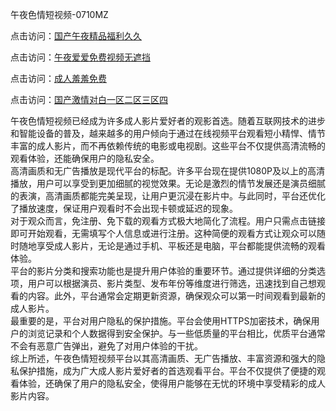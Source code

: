 午夜色情短视频-0710MZ

点击访问：<a href="https://heiliaoxwd5i8.pages.dev">国产午夜精品福利久久</a>

点击访问：<a href="https://heiliaowzu4ur.pages.dev">午夜爱爱免费视频无遮挡</a>

点击访问：<a href="https://heiliaozj3tjd.pages.dev">成人羞羞免费</a>

点击访问：<a href="https://heiliaooxqkkct.pages.dev">国产激情对白一区二区三区四</a>

午夜色情短视频已经成为许多成人影片爱好者的观影首选。随着互联网技术的进步和智能设备的普及，越来越多的用户倾向于通过在线视频平台观看短小精悍、情节丰富的成人影片，而不再依赖传统的电影或电视剧。这些平台不仅提供高清流畅的观看体验，还能确保用户的隐私安全。  
高清画质和无广告播放是现代平台的标配。许多平台现在提供1080P及以上的高清播放，用户可以享受到更加细腻的视觉效果。无论是激烈的情节发展还是演员细腻的表演，高清画质都能完美呈现，让用户更沉浸在影片中。与此同时，平台还优化了播放速度，保证用户观看时不会出现卡顿或延迟的现象。  
对于观众而言，免注册、免下载的观看方式极大地简化了流程。用户只需点击链接即可开始观看，无需填写个人信息或进行注册。这种简便的观看方式让观众可以随时随地享受成人影片，无论是通过手机、平板还是电脑，平台都能提供流畅的观看体验。  
平台的影片分类和搜索功能也是提升用户体验的重要环节。通过提供详细的分类选项，用户可以根据演员、影片类型、发布年份等维度进行筛选，迅速找到自己想观看的内容。此外，平台通常会定期更新资源，确保观众可以第一时间观看到最新的成人影片。  
最重要的是，平台对用户隐私的保护措施。平台会使用HTTPS加密技术，确保用户的浏览记录和个人数据得到安全保护。与一些低质量的平台相比，优质平台通常不会有恶意广告弹出，避免了对用户体验的干扰。  
综上所述，午夜色情短视频平台以其高清画质、无广告播放、丰富资源和强大的隐私保护措施，成为广大成人影片爱好者的首选观看平台。平台不仅提供了便捷的观看体验，还确保了用户的隐私安全，使得用户能够在无忧的环境中享受精彩的成人影片内容。

<span style="display:none;">[Canonical link]( )</span>
